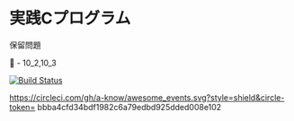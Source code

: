 実践Cプログラム
=

保留問題

 - 10_2,10_3

[![Build Status](https://travis-ci.org/lastcat/CRenshuu.svg?branch=master)](https://travis-ci.org/lastcat/CRenshuu)


https://circleci.com/gh/a-know/awesome_events.svg?style=shield&circle-token= bbba4cfd34bdf1982c6a79edbd925dded008e102
